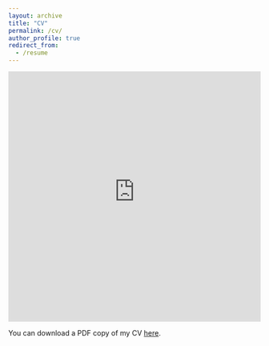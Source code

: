 ```yaml
---
layout: archive
title: "CV"
permalink: /cv/
author_profile: true
redirect_from:
  - /resume
---
```


<iframe src="https://abhishekkumarjain.github.io/files/Abhishek-jain-cv.pdf" width="100%" height="500" frameborder="no" border="0" marginwidth="0" marginheight="0"></iframe>

You can download a PDF copy of my CV [here](https://abhishekkumarjain.github.io/files/Abhishek-jain-cv.pdf).





